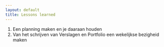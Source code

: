 ```yaml
---
layout: default
title: Lessons learned
---
```


1. Een planning maken en je daaraan houden
1. Van het schrijven van Verslagen en Portfolio een wekelijkse bezigheid maken
